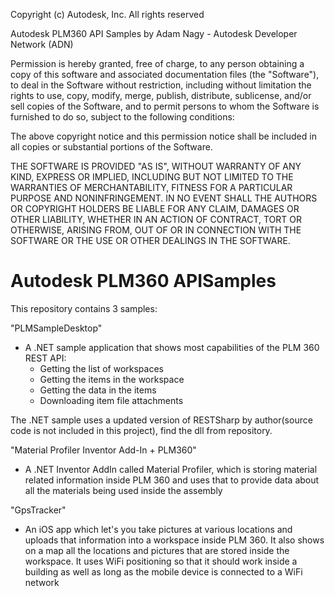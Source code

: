 Copyright (c) Autodesk, Inc. All rights reserved 

Autodesk PLM360 API Samples
by Adam Nagy - Autodesk Developer Network (ADN)


Permission is hereby granted, free of charge, to any person obtaining a copy of
this software and associated documentation files (the "Software"), to deal in
the Software without restriction, including without limitation the rights to
use, copy, modify, merge, publish, distribute, sublicense, and/or sell copies of
the Software, and to permit persons to whom the Software is furnished to do so,
subject to the following conditions:

The above copyright notice and this permission notice shall be included in all
copies or substantial portions of the Software.

THE SOFTWARE IS PROVIDED "AS IS", WITHOUT WARRANTY OF ANY KIND, EXPRESS OR
IMPLIED, INCLUDING BUT NOT LIMITED TO THE WARRANTIES OF MERCHANTABILITY, FITNESS
FOR A PARTICULAR PURPOSE AND NONINFRINGEMENT. IN NO EVENT SHALL THE AUTHORS OR
COPYRIGHT HOLDERS BE LIABLE FOR ANY CLAIM, DAMAGES OR OTHER LIABILITY, WHETHER
IN AN ACTION OF CONTRACT, TORT OR OTHERWISE, ARISING FROM, OUT OF OR IN
CONNECTION WITH THE SOFTWARE OR THE USE OR OTHER DEALINGS IN THE SOFTWARE.


Autodesk PLM360 APISamples
==================

This repository contains 3 samples:

"PLMSampleDesktop"
- A .NET sample application that shows most capabilities of the PLM 360 REST API:
    - Getting the list of workspaces
    - Getting the items in the workspace
    - Getting the data in the items
    - Downloading item file attachments

The .NET sample uses a updated version of RESTSharp by author(source code is not included in this project), find the dll from repository.

"Material Profiler Inventor Add-In + PLM360"
- A .NET Inventor AddIn called Material Profiler, which is storing material related information inside PLM 360 and uses that to provide data about all the materials being used inside the assembly

"GpsTracker"
- An iOS app which let's you take pictures at various locations and uploads that information into a workspace inside PLM 360.
  It also shows on a map all the locations and pictures that are stored inside the workspace. It uses WiFi positioning so that it should work inside a building as well as long as the mobile device is connected to a WiFi network


